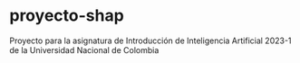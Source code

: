 # proyecto-shap
Proyecto para la asignatura de Introducción de Inteligencia Artificial 2023-1 de la Universidad Nacional de Colombia
